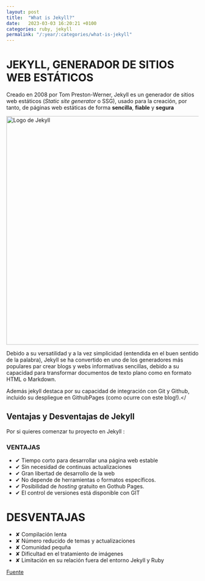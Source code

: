 ```yaml
---
layout: post
title:  "What is Jekyll?"
date:   2023-03-03 16:20:21 +0100
categories: ruby, jekyll
permalink: "/:year/:categories/what-is-jekyll"
---
```


# JEKYLL, GENERADOR DE SITIOS WEB ESTÁTICOS


Creado en 2008 por Tom Preston-Werner, Jekyll es un generador de sitios web estáticos (*Static site generator* o SSG), usado para la creación, por tanto, de páginas web estáticas de forma **sencilla**, **fiable** y **segura**

<img src="{{ site.baseurl }}/assets/jekyll.jpg" alt="Logo de Jekyll" width="600px"
style="display: block; margin: 0 auto;"/>

Debido a su versatilidad y a la vez simplicidad (entendida en el buen sentido de la palabra), Jekyll se ha convertido en uno de los generadores más populares par crear blogs y webs informativas sencillas, debido a su capacidad para transformar documentos de texto plano como en formato HTML o Markdown.

Además jekyll destaca por su capacidad de integración con Git y Github, incluido su despliegue en GithubPages (como ocurre con este blog!).</

## Ventajas y Desventajas de Jekyll

Por si quieres comenzar tu proyecto en Jekyll :

### VENTAJAS

- ✔ Tiempo corto para desarrollar una página web estable
- ✔ Sin necesidad de continuas actualizaciones	
- ✔ Gran libertad de desarrollo de la web
- ✔ No depende de herramientas o formatos específicos.
- ✔ Posibilidad de *hosting* gratuito en Gothub Pages.
- ✔ El control de versiones está disponible con GIT

# DESVENTAJAS
- ✘ Compilación lenta
- ✘ Número reducido de temas y actualizaciones
- ✘ Comunidad pequña
- ✘ Dificultad en el tratamiento de imágenes
- ✘ Limitación en su relación fuera del entorno Jekyll y Ruby

[Fuente](https://www.ionos.com/digitalguide/hosting/blogs/jekyll-the-basic-framework-for-web-projects-without-databases/)




